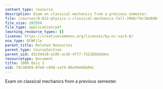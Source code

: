 ```yaml
---
content_type: resource
description: Exam on classical mechanics from a previous semester.
file: /courses/8-012-physics-i-classical-mechanics-fall-2008/79c38d698fe0c048caf486e49e60a04c_quiz3_pract.pdf
file_size: 282954
file_type: application/pdf
learning_resource_types: []
license: https://creativecommons.org/licenses/by-nc-sa/4.0/
ocw_type: OCWFile
parent_title: Related Resources
parent_type: CourseSection
parent_uid: d3234428-a195-ac45-47f7-7522856da9ec
resourcetype: Document
title: 2006 Quiz 2
uid: 79c38d69-8fe0-c048-caf4-86e49e60a04c
---
```

Exam on classical mechanics from a previous semester.